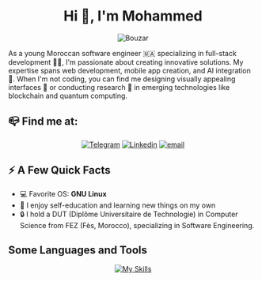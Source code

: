 <h1 align="center">Hi 👋, I'm Mohammed</h1>

<p align="center">
<img src="https://i.pinimg.com/originals/0b/5c/c0/0b5cc024841accd9a31a7b2daeb0e57b.gif" alt="Bouzar">
</p>

As a young Moroccan software engineer 🇲🇦 specializing in full-stack development 👨‍💻, I'm passionate about creating innovative solutions. My expertise spans web development, mobile app creation, and AI integration 🤖. When I'm not coding, you can find me designing visually appealing interfaces 🎨 or conducting research 🔬 in emerging technologies like blockchain and quantum computing.

## 📪 Find me at:

<div align="center">

[![Telegram](https://img.shields.io/badge/Telegrame-229ED9?style=for-the-badge&logo=telegram&logoColor=white)](https://t.me/MohammedBouzar)
[![Linkedin](https://img.shields.io/badge/Linkedin-0077B5?style=for-the-badge&logo=linkedin&logoColor=white)](https://www.linkedin.com/in/mohammedbouzar)
[![email](https://img.shields.io/badge/Email-D44638?style=for-the-badge&logo=gmail&logoColor=white)](mailto:mohammed1.bouzar@gmail.com)

</div>

## ⚡️ A Few Quick Facts

* 💻 Favorite OS: **GNU Linux**
* 🧠 I enjoy self-education and learning new things on my own
* 🔒 I hold a DUT (Diplôme Universitaire de Technologie) in Computer Science from FEZ (Fès, Morocco), specializing in Software Engineering. 

## Some Languages and Tools

<div align="center">

[![My Skills](https://skillicons.dev/icons?i=js,ts,html,css,bootstrap,tailwind,materialui,vue,vuetify,nuxtjs,react,nextjs,astro,nodejs,spring,laravel,java,php,mysql,mongodb,flutter,androidstudio,firebase,git,githubactions,linux,figma,docker,&perline=7)](https://skillicons.dev)

</div>
